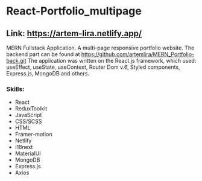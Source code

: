 # React-Portfolio_multipage
## Link: https://artem-lira.netlify.app/
MERN Fullstack Application. A multi-page responsive portfolio website. The backend part can be found at https://github.com/artemlira/MERN_Portfolio-back.git The application was written on the React.js framework, which used: useEffect, useState, useContext, Router Dom v.6, Styled components, Express.js, MongoDB and others.
### Skills: 
- React
- ReduxToolkit
- JavaScript
- CSS/SCSS
- HTML
- Framer-motion
- Netlify
- i18next
- MaterialUI
- MongoDB
- Express.js
- Axios
